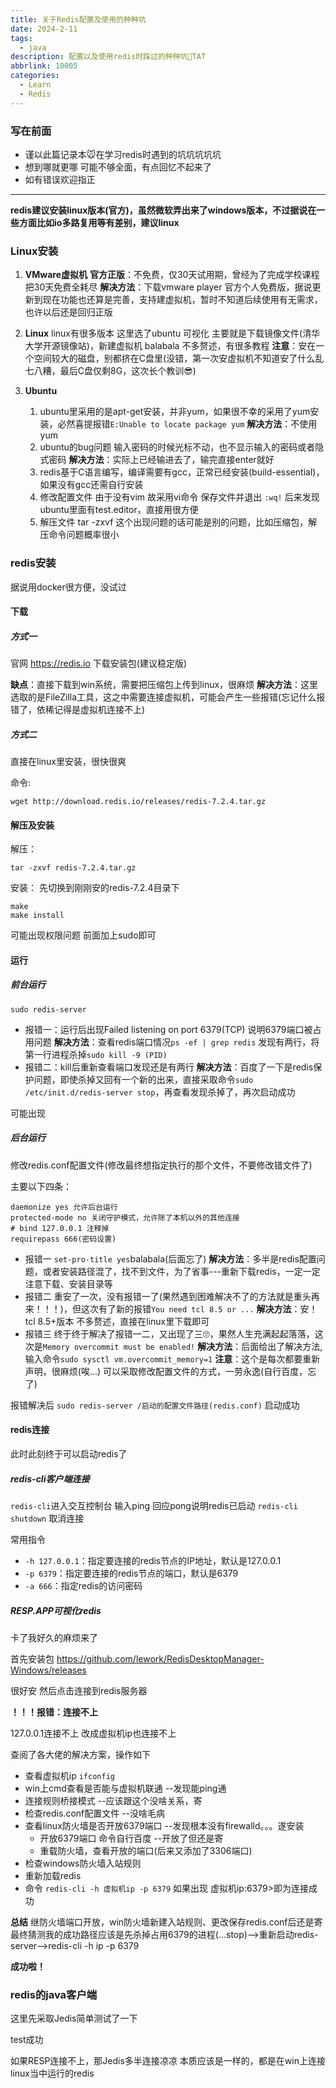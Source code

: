 ```yaml
---
title: 关于Redis配置及使用的种种坑
date: 2024-2-11
tags:
  - java
description: 配置以及使用redis时踩过的种种坑🥺TAT
abbrlink: 10005
categories: 
  - Learn
  - Redis
---
```


### 写在前面

* 谨以此篇记录本🐭在学习redis时遇到的坑坑坑坑坑
* 想到哪就更哪 可能不够全面，有点回忆不起来了
* 如有错误欢迎指正

---

**redis建议安装linux版本(官方)，虽然微软弄出来了windows版本，不过据说在一些方面比如io多路复用等有差别，建议linux**

### Linux安装

1. **VMware虚拟机**
**官方正版**：不免费，仅30天试用期，曾经为了完成学校课程把30天免费全耗尽
**解决方法**：下载vmware player 官方个人免费版，据说更新到现在功能也还算是完善，支持建虚拟机，暂时不知道后续使用有无需求，也许以后还是回归正版

2. **Linux**
linux有很多版本 这里选了ubuntu 可视化
主要就是下载镜像文件(清华大学开源镜像站)，新建虚拟机 balabala 不多赘述，有很多教程
**注意**：安在一个空间较大的磁盘，别都挤在C盘里(没错，第一次安虚拟机不知道安了什么乱七八糟，最后C盘仅剩8G，这次长个教训😎)

3. **Ubuntu**
   1. ubuntu里采用的是apt-get安装，并非yum，如果很不幸的采用了yum安装，必然喜提报错``E:Unable to locate package yum``
   **解决方法**：不使用yum
   2. ubuntu的bug问题 输入密码的时候光标不动，也不显示输入的密码或者隐式密码
   **解决方法**：实际上已经输进去了，输完直接enter就好
   3. redis基于C语言编写，编译需要有gcc，正常已经安装(build-essential)，如果没有gcc还需自行安装
   4. 修改配置文件 由于没有vim 故采用vi命令
      保存文件并退出 ``:wq!`` 后来发现ubuntu里面有test.editor，直接用很方便
   5. 解压文件 tar -zxvf 这个出现问题的话可能是别的问题，比如压缩包，解压命令问题概率很小

### redis安装

据说用docker很方便，没试过

#### 下载

##### 方式一

官网 https://redis.io 下载安装包(建议稳定版)

**缺点**：直接下载到win系统，需要把压缩包上传到linux，很麻烦
**解决方法**：这里选取的是FileZilla工具，这之中需要连接虚拟机，可能会产生一些报错(忘记什么报错了，依稀记得是虚拟机连接不上)

##### 方式二

直接在linux里安装，很快很爽

命令:
```
wget http://download.redis.io/releases/redis-7.2.4.tar.gz
```

#### 解压及安装

解压：
```
tar -zxvf redis-7.2.4.tar.gz
```

安装：
先切换到刚刚安的redis-7.2.4目录下
```
make
make install
```
可能出现权限问题 前面加上sudo即可

#### 运行

##### 前台运行

``sudo redis-server``

* 报错一：运行后出现Failed listening on port 6379(TCP)
说明6379端口被占用问题
**解决方法**：查看redis端口情况``ps -ef | grep redis``
发现有两行，将第一行进程杀掉``sudo kill -9 (PID)``
* 报错二：kill后重新查看端口发现还是有两行
**解决方法**：百度了一下是redis保护问题，即使杀掉又回有一个新的出来，直接采取命令``sudo /etc/init.d/redis-server stop``，再查看发现杀掉了，再次启动成功
  
可能出现

##### 后台运行

修改redis.conf配置文件(修改最终想指定执行的那个文件，不要修改错文件了)

主要以下四条：
```
daemonize yes 允许后台运行
protected-mode no 关闭守护模式，允许除了本机以外的其他连接
# bind 127.0.0.1 注释掉
requirepass 666(密码设置)
```

* 报错一 ``set-pro-title yes``balabala(后面忘了)
**解决方法**：多半是redis配置问题，或者安装路径混了，找不到文件，为了省事---重新下载redis，一定一定注意下载、安装目录等
* 报错二 重安了一次，没有报错一了(果然遇到困难解决不了的方法就是重头再来！！！)，但这次有了新的报错``You need tcl 8.5 or ...``
**解决方法**：安！tcl 8.5+版本 不多赘述，直接在linux里下载即可
* 报错三 终于终于解决了报错一二，又出现了三🙄，果然人生充满起起落落，这次是``Memory overcommit must be enabled!``
**解决方法**：后面给出了解决方法,输入命令``sudo sysctl vm.overcommit_memory=1``
**注意**：这个是每次都要重新声明，很麻烦(唉...)
可以采取修改配置文件的方式，一劳永逸(自行百度，忘了)

报错解决后
``sudo redis-server /启动的配置文件路径(redis.conf)``
启动成功

#### redis连接

此时此刻终于可以启动redis了

##### redis-cli客户端连接

``redis-cli``进入交互控制台
输入ping 回应pong说明redis已启动
``redis-cli shutdown``
取消连接

常用指令
- ``-h 127.0.0.1``：指定要连接的redis节点的IP地址，默认是127.0.0.1
- ``-p 6379``：指定要连接的redis节点的端口，默认是6379
- ``-a 666``：指定redis的访问密码 

##### RESP.APP可视化redis

卡了我好久的麻烦来了

首先安装包
https://github.com/lework/RedisDesktopManager-Windows/releases

很好安 然后点击连接到redis服务器

**！！！报错：连接不上**

127.0.0.1连接不上
改成虚拟机ip也连接不上

查阅了各大佬的解决方案，操作如下

* 查看虚拟机ip ``ifconfig``
* win上cmd查看是否能与虚拟机联通  --发现能ping通
* 连接规则桥接模式  --应该跟这个没啥关系，寄
* 检查redis.conf配置文件  --没啥毛病
* 查看linux防火墙是否开放6379端口  --发现根本没有firewalld。。。遂安装
  * 开放6379端口 命令自行百度   --开放了但还是寄
  * 重载防火墙，查看开放的端口(后来又添加了3306端口)
* 检查windows防火墙入站规则
* 重新加载redis
* 命令 ``redis-cli -h 虚拟机ip -p 6379`` 如果出现 虚拟机ip:6379>即为连接成功

**总结** 
继防火墙端口开放，win防火墙新建入站规则、更改保存redis.conf后还是寄
最终猜测我的成功路径应该是先杀掉占用6379的进程(...stop)-->重新启动redis-server-->redis-cli -h ip -p 6379

**成功啦！**

### redis的java客户端

这里先采取Jedis简单测试了一下

test成功

如果RESP连接不上，那Jedis多半连接凉凉
本质应该是一样的，都是在win上连接linux当中运行的redis
